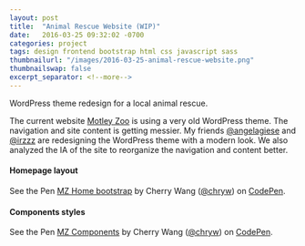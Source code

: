 ```yaml
---
layout: post
title:  "Animal Rescue Website (WIP)"
date:   2016-03-25 09:32:02 -0700
categories: project
tags: design frontend bootstrap html css javascript sass
thumbnailurl: "/images/2016-03-25-animal-rescue-website.png"
thumbnailswap: false
excerpt_separator: <!--more-->
---
```

WordPress theme redesign for a local animal rescue.

<!--more-->

The current website <a href="http://motleyzoo.org/" target="_blank" class="link">Motley Zoo</a> is using a very old WordPress theme. The navigation and site content is getting messier. My friends <a href="https://github.com/angelagiese" target="_blank" class="link">@angelagiese</a> and <a href="https://github.com/irzzz" target="_blank" class="link">@irzzz</a> are redesigning the WordPress theme with a modern look. We also analyzed the IA of the site to reorganize the navigation and content better.

#### Homepage layout

<p data-height="800" data-theme-id="light" data-slug-hash="vLVyKV" data-default-tab="result" data-user="chryw" data-embed-version="2" class="codepen">See the Pen <a href="http://codepen.io/chryw/pen/vLVyKV/">MZ Home bootstrap</a> by Cherry Wang (<a href="http://codepen.io/chryw">@chryw</a>) on <a href="http://codepen.io">CodePen</a>.</p>
<script async src="//assets.codepen.io/assets/embed/ei.js"></script>

#### Components styles

<p data-height="800" data-theme-id="light" data-slug-hash="MyvpRV" data-default-tab="result" data-user="chryw" data-embed-version="2" class="codepen">See the Pen <a href="http://codepen.io/chryw/pen/MyvpRV/">MZ Components</a> by Cherry Wang (<a href="http://codepen.io/chryw">@chryw</a>) on <a href="http://codepen.io">CodePen</a>.</p>
<script async src="//assets.codepen.io/assets/embed/ei.js"></script>
